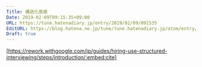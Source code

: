 ```yaml
---
Title: 構造化面接
Date: 2019-02-09T09:15:35+09:00
URL: https://tune.hatenadiary.jp/entry/2019/02/09/091535
EditURL: https://blog.hatena.ne.jp/tune/tune.hatenadiary.jp/atom/entry/98012380862262725
Draft: true
---
```


[https://rework.withgoogle.com/jp/guides/hiring-use-structured-interviewing/steps/introduction/:embed:cite]

